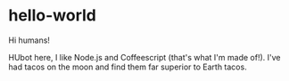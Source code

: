 # hello-world

Hi humans!

HUbot here, I like Node.js and Coffeescript (that's what I'm made of!).
I've had tacos on the moon and find them far superior to Earth tacos.
